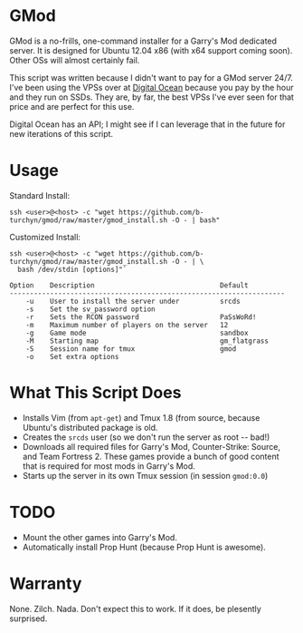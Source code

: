 GMod
====

GMod is a no-frills, one-command installer for a Garry's Mod dedicated server.
It is designed for Ubuntu 12.04 x86 (with x64 support coming soon). Other OSs
will almost certainly fail.

This script was written because I didn't want to pay for a GMod server 24/7.
I've been using the VPSs over at [Digital Ocean](http://www.digitalocean.com)
because you pay by the hour and they run on SSDs. They are, by far, the best
VPSs I've ever seen for that price and are perfect for this use.

Digital Ocean has an API; I might see if I can leverage that in the future for
new iterations of this script. 

Usage
=====

Standard Install:

`ssh <user>@<host> -c "wget https://github.com/b-turchyn/gmod/raw/master/gmod_install.sh -O - | bash"`

Customized Install:

    ssh <user>@<host> -c "wget https://github.com/b-turchyn/gmod/raw/master/gmod_install.sh -O - | \
      bash /dev/stdin [options]"`

    Option    Description                               Default
    --------------------------------------------------------------------
        -u    User to install the server under          srcds
        -s    Set the sv_password option
        -r    Sets the RCON password                    PaSsWoRd!
        -m    Maximum number of players on the server   12
        -g    Game mode                                 sandbox
        -M    Starting map                              gm_flatgrass
        -S    Session name for tmux                     gmod
        -o    Set extra options

What This Script Does
=====================

* Installs Vim (from `apt-get`) and Tmux 1.8 (from source, because Ubuntu's
  distributed package is old.
* Creates the `srcds` user (so we don't run the server as root -- bad!)
* Downloads all required files for Garry's Mod, Counter-Strike: Source, and
  Team Fortress 2. These games provide a bunch of good content that is required
  for most mods in Garry's Mod.
* Starts up the server in its own Tmux session (in session `gmod:0.0`)

TODO
====

* Mount the other games into Garry's Mod.
* Automatically install Prop Hunt (because Prop Hunt is awesome).

Warranty
========

None. Zilch. Nada. Don't expect this to work. If it does, be plesently
surprised.
